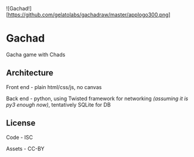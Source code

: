 ![Gachad!][https://github.com/gelatolabs/gachadraw/master/applogo300.png]
# Gachad
Gacha game with Chads

## Architecture
Front end - plain html/css/js, no canvas

Back end - python, using Twisted framework for networking *(assuming it is py3 enough now)*, tentatively SQLite for DB

## License
Code - ISC

Assets - CC-BY

